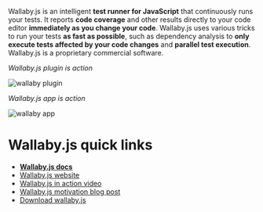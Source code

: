Wallaby.js is an intelligent **test runner for JavaScript** that continuously runs your tests. It reports **code coverage** and other results directly to your code editor **immediately as you change your code**. Wallaby.js uses various tricks to run your tests **as fast as possible**, such as dependency analysis to **only execute tests affected by your code changes** and **parallel test execution**. Wallaby.js is a proprietary commercial software.

*Wallaby.js plugin is action*

![wallaby plugin](http://wallabyjs.com/assets/img/wallabyInAction.gif)

*Wallaby.js app is action*

![wallaby app](https://cloud.githubusercontent.com/assets/979966/16867449/40882fac-4ab5-11e6-9b26-6f9b2310f484.gif)

# Wallaby.js quick links
- **[Wallaby.js docs](http://wallabyjs.com/docs)**
- [Wallaby.js website](http://wallabyjs.com)
- [Wallaby.js in action video](https://www.youtube.com/watch?v=uUmF16R9JNs)
- [Wallaby.js motivation blog post](http://dm.gl/2015/01/30/wallaby/)
- [Download wallaby.js](http://wallabyjs.com/#download)

